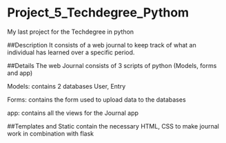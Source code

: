 # Project_5_Techdegree_Pythom
 My last project for the Techdegree in python
 
##Description 
 It consists of a web journal to keep track of what an individual has learned over a specific period.

##Details
The web Journal consists of 3 scripts of python (Models, forms and app)

Models: contains 2 databases User, Entry

Forms: contains the form used to upload data to the databases 

app: contains all the views for the Journal app

##Templates and Static contain the necessary HTML, CSS to make journal work in combination with flask
